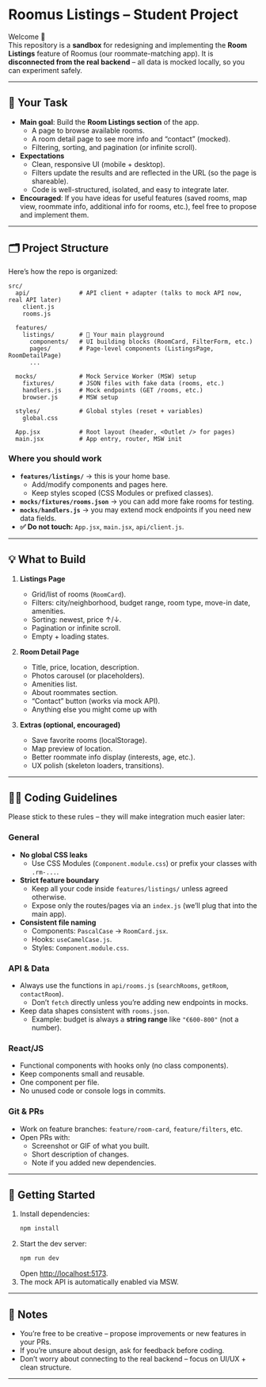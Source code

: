 # Roomus Listings – Student Project

Welcome 👋  
This repository is a **sandbox** for redesigning and implementing the **Room Listings** feature of Roomus (our roommate-matching app). It is **disconnected from the real backend** – all data is mocked locally, so you can experiment safely.

---

## 🎯 Your Task

- **Main goal**: Build the **Room Listings section** of the app.
  - A page to browse available rooms.
  - A room detail page to see more info and “contact” (mocked).
  - Filtering, sorting, and pagination (or infinite scroll).
- **Expectations**
  - Clean, responsive UI (mobile + desktop).
  - Filters update the results and are reflected in the URL (so the page is shareable).
  - Code is well-structured, isolated, and easy to integrate later.
- **Encouraged**: If you have ideas for useful features (saved rooms, map view, roommate info, additional info for rooms, etc.), feel free to propose and implement them.

---

## 🗂 Project Structure

Here’s how the repo is organized:

```
src/
  api/              # API client + adapter (talks to mock API now, real API later)
    client.js   
    rooms.js

  features/
    listings/       # 🎯 Your main playground
      components/   # UI building blocks (RoomCard, FilterForm, etc.)
      pages/        # Page-level components (ListingsPage, RoomDetailPage)
      ...
  
  mocks/            # Mock Service Worker (MSW) setup
    fixtures/       # JSON files with fake data (rooms, etc.)
    handlers.js     # Mock endpoints (GET /rooms, etc.)
    browser.js      # MSW setup

  styles/           # Global styles (reset + variables)
    global.css

  App.jsx           # Root layout (header, <Outlet /> for pages)
  main.jsx          # App entry, router, MSW init
```

### Where you should work
- **`features/listings/`** → this is your home base.
  - Add/modify components and pages here.
  - Keep styles scoped (CSS Modules or prefixed classes).
- **`mocks/fixtures/rooms.json`** → you can add more fake rooms for testing.
- **`mocks/handlers.js`** → you may extend mock endpoints if you need new data fields.
- **✅ Do not touch:** `App.jsx`, `main.jsx`, `api/client.js`.

---

## 💡 What to Build

1. **Listings Page**
   - Grid/list of rooms (`RoomCard`).
   - Filters: city/neighborhood, budget range, room type, move-in date, amenities.
   - Sorting: newest, price ↑/↓.
   - Pagination or infinite scroll.
   - Empty + loading states.

2. **Room Detail Page**
   - Title, price, location, description.
   - Photos carousel (or placeholders).
   - Amenities list.
   - About roommates section.
   - “Contact” button (works via mock API).
   - Anything else you might come up with

3. **Extras (optional, encouraged)**
   - Save favorite rooms (localStorage).
   - Map preview of location.
   - Better roommate info display (interests, age, etc.).
   - UX polish (skeleton loaders, transitions).

---

## 🧑‍💻 Coding Guidelines

Please stick to these rules – they will make integration much easier later:

### General
- **No global CSS leaks**  
  - Use CSS Modules (`Component.module.css`) or prefix your classes with `.rm-...`.
- **Strict feature boundary**  
  - Keep all your code inside `features/listings/` unless agreed otherwise.
  - Expose only the routes/pages via an `index.js` (we’ll plug that into the main app).
- **Consistent file naming**  
  - Components: `PascalCase` → `RoomCard.jsx`.
  - Hooks: `useCamelCase.js`.
  - Styles: `Component.module.css`.

### API & Data
- Always use the functions in `api/rooms.js` (`searchRooms`, `getRoom`, `contactRoom`).  
  - Don’t `fetch` directly unless you’re adding new endpoints in mocks.
- Keep data shapes consistent with `rooms.json`.  
  - Example: budget is always a **string range** like `"€600-800"` (not a number).

### React/JS
- Functional components with hooks only (no class components).
- Keep components small and reusable.
- One component per file.
- No unused code or console logs in commits.

### Git & PRs
- Work on feature branches: `feature/room-card`, `feature/filters`, etc.
- Open PRs with:
  - Screenshot or GIF of what you built.
  - Short description of changes.
  - Note if you added new dependencies.

---

## 🚀 Getting Started

1. Install dependencies:
   ```bash
   npm install
   ```
2. Start the dev server:
   ```bash
   npm run dev
   ```
   Open [http://localhost:5173](http://localhost:5173).
3. The mock API is automatically enabled via MSW.

---

## 📌 Notes

- You’re free to be creative – propose improvements or new features in your PRs.
- If you’re unsure about design, ask for feedback before coding.
- Don’t worry about connecting to the real backend – focus on UI/UX + clean structure.

---

